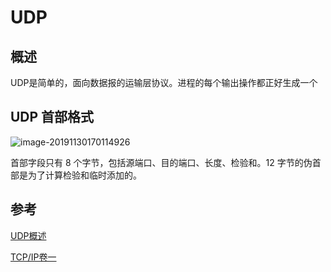 # UDP



## 概述

UDP是简单的，面向数据报的运输层协议。进程的每个输出操作都正好生成一个





## UDP 首部格式

![image-20191130170114926](https://tva1.sinaimg.cn/large/006tNbRwgy1g9g69e51ayj30w00kkwr3.jpg)

首部字段只有 8 个字节，包括源端口、目的端口、长度、检验和。12 字节的伪首部是为了计算检验和临时添加的。







## 参考

[UDP概述](https://blog.csdn.net/china_jeffery/article/details/78923428)

[TCP/IP卷一](http://www.52im.net/topic-tcpipvol1.html)




